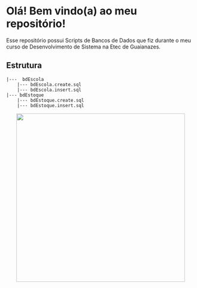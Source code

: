 # Olá! Bem vindo(a) ao meu repositório!

Esse repositório possui Scripts de Bancos de Dados que fiz durante o meu curso de Desenvolvimento de Sistema na Etec de Guaianazes.

## Estrutura

```Plain Text
|---  bdEscola
    |--- bdEscola.create.sql
    |--- bdEscola.insert.sql
|--- bdEstoque
    |--- bdEstoque.create.sql
    |--- bdEstoque.insert.sql

```

<center>
    <img src="https://i.pinimg.com/originals/2a/fb/92/2afb923b51d4b820ad784d08f321503e.gif" width="450px">
</center>
